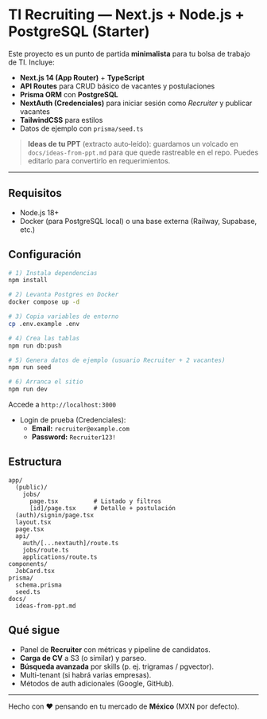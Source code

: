 # TI Recruiting — Next.js + Node.js + PostgreSQL (Starter)

Este proyecto es un punto de partida **minimalista** para tu bolsa de trabajo de TI.
Incluye:

- **Next.js 14 (App Router)** + **TypeScript**
- **API Routes** para CRUD básico de vacantes y postulaciones
- **Prisma ORM** con **PostgreSQL**
- **NextAuth (Credenciales)** para iniciar sesión como *Recruiter* y publicar vacantes
- **TailwindCSS** para estilos
- Datos de ejemplo con `prisma/seed.ts`

> **Ideas de tu PPT** (extracto auto‑leído): guardamos un volcado en `docs/ideas-from-ppt.md` para que quede rastreable en el repo. Puedes editarlo para convertirlo en requerimientos.

---

## Requisitos

- Node.js 18+
- Docker (para PostgreSQL local) o una base externa (Railway, Supabase, etc.)

## Configuración

```bash
# 1) Instala dependencias
npm install

# 2) Levanta Postgres en Docker
docker compose up -d

# 3) Copia variables de entorno
cp .env.example .env

# 4) Crea las tablas
npm run db:push

# 5) Genera datos de ejemplo (usuario Recruiter + 2 vacantes)
npm run seed

# 6) Arranca el sitio
npm run dev
```

Accede a `http://localhost:3000`

- Login de prueba (Credenciales):
  - **Email:** `recruiter@example.com`
  - **Password:** `Recruiter123!`

## Estructura

```
app/
  (public)/
    jobs/
      page.tsx          # Listado y filtros
      [id]/page.tsx     # Detalle + postulación
  (auth)/signin/page.tsx
  layout.tsx
  page.tsx
  api/
    auth/[...nextauth]/route.ts
    jobs/route.ts
    applications/route.ts
components/
  JobCard.tsx
prisma/
  schema.prisma
  seed.ts
docs/
  ideas-from-ppt.md
```

## Qué sigue

- Panel de **Recruiter** con métricas y pipeline de candidatos.
- **Carga de CV** a S3 (o similar) y parseo.
- **Búsqueda avanzada** por skills (p. ej. trigramas / pgvector).
- Multi-tenant (si habrá varias empresas).
- Métodos de auth adicionales (Google, GitHub).

---

Hecho con ❤️ pensando en tu mercado de **México** (MXN por defecto).
